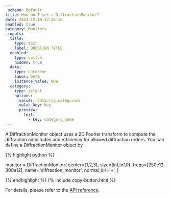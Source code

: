 ```yaml
---
_schema: default
title: How do I set a DiffractionMonitor?
date: 2023-12-19 17:20:15
enabled: true
category: Monitors
_inputs:
  title:
    type: text
    label: QUESTION TITLE
  enabled:
    type: switch
    hidden: true
  date:
    type: datetime
    label: DATE
    instance_value: NOW
  category:
    type: select
    options:
      values: data.faq_categories
      value_key: key
      preview:
        text:
          - key: category_name
---
```

A DiffractionMonitor object uses a 2D Fourier transform to compute the diffraction amplitudes and efficiency for allowed diffraction orders. You can define a DiffractionMonitor object by

<div markdown class="code-snippet">{% highlight python %}

monitor = DiffractionMonitor(
    center=(1,2,3),
    size=(inf,inf,0),
    freqs=[250e12, 300e12],
    name='diffraction_monitor',
    normal_dir='+',
    )

{% endhighlight %}
{% include copy-button.html %}
</div>

For details, please refer to the [API reference](https://docs.flexcompute.com/projects/tidy3d/en/stable/_autosummary/tidy3d.DiffractionMonitor.html).